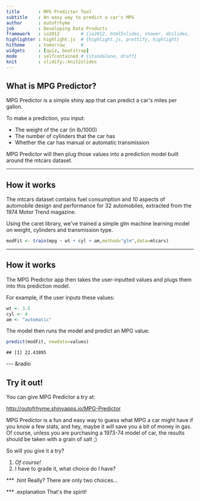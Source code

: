 ```yaml
---
title       : MPG Predictor Tool
subtitle    : An easy way to predict a car's MPG
author      : outofrhyme
job         : Developing Data Products
framework   : io2012        # {io2012, html5slides, shower, dzslides, ...}
highlighter : highlight.js  # {highlight.js, prettify, highlight}
hitheme     : tomorrow      # 
widgets     : [quiz, bootstrap]
mode        : selfcontained # {standalone, draft}
knit        : slidify::knit2slides
---
```


## What is MPG Predictor?

MPG Predictor is a simple shiny app that can predict a car's miles per gallon.

To make a prediction, you input:
* The weight of the car (in lb/1000)
* The number of cylinders that the car has
* Whether the car has manual or automatic transmission

MPG Predictor will then plug those values into a prediction model built around the mtcars dataset.

---

## How it works

The mtcars dataset contains fuel consumption and 10 aspects of automobile design and performance for 32 automobiles, extracted from the 1974 Motor Trend magazine.

Using the caret library, we've trained a simple glm machine learning model on weight, cylinders and transmission type.


```r
modFit <- train(mpg ~ wt + cyl + am,method="glm",data=mtcars)
```

---

## How it works

The MPG Predictor app then takes the user-inputted values and plugs them into this prediction model.

For example, if the user inputs these values:


```r
wt <- 3.5
cyl <- 4
am <- "automatic"
```

The model then runs the model and predict an MPG value:



```r
predict(modFit, newdata=values)
```

```
## [1] 22.43895
```


--- &radio

## Try it out!

You can give MPG Predictor a try at:

http://outofrhyme.shinyapps.io/MPG-Predictor

MPG Predictor is a fun and easy way to guess what MPG a car might have if you know a few stats, and hey, maybe it will save you a bit of money in gas. Of course, unless you are purchasing a 1973-74 model of car, the results should be taken with a grain of salt ;)

So will you give it a try?

1. _Of course!_
2. I have to grade it, what choice do I have?

*** .hint
Really? There are only two choices...

*** .explanation
That's the spirit!
